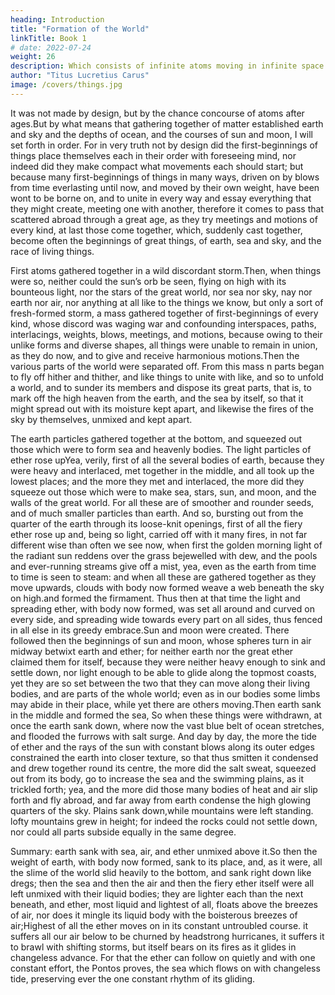 ```yaml
---
heading: Introduction
title: "Formation of the World"
linkTitle: Book 1
# date: 2022-07-24
weight: 26
description: Which consists of infinite atoms moving in infinite space
author: "Titus Lucretius Carus"
image: /covers/things.jpg
---
```




It was not made by design, but by the chance concourse of atoms after ages.But by what means that gathering together of matter established earth and sky and the depths of ocean, and the courses of sun and moon, I will set forth in order. For in very truth not by design did the first-beginnings of things place themselves each in their order with foreseeing mind, nor indeed did they make compact what movements each should start; but because many first-beginnings of things in many ways, driven on by blows from time everlasting until now, and moved by their own weight, have been wont to be borne on, and to unite in every way and essay everything that they might create, meeting one with another, therefore it comes to pass that scattered abroad through a great age, as they try meetings and motions of every kind, at last those come together, which, suddenly cast together, become often the beginnings of great things, of earth, sea and sky, and the race of living things.

First atoms gathered together in a wild discordant storm.Then, when things were so, neither could the sun’s orb be seen, flying on high with its bounteous light, nor the stars of the great world, nor sea nor sky, nay nor earth nor air, nor anything at all like to the things we know, but only a sort of fresh-formed storm, a mass gathered together of first-beginnings of every kind, whose discord was waging war and confounding interspaces, paths, interlacings, weights, blows, meetings, and motions, because owing to their unlike forms and diverse shapes, all things were unable to remain in union, as they do now, and to give and receive harmonious motions.Then the various parts of the world were separated off. From this mass
n
 parts began to fly off hither and thither, and like things to unite with like, and so to unfold a world, and to sunder its members and dispose its great parts, that is, to mark off the high heaven from the earth, and the sea by itself, so that it might spread out with its moisture kept apart, and likewise the fires of the sky by themselves, unmixed and kept apart.

The earth particles gathered together at the bottom, and squeezed out those which were to form sea and heavenly bodies. The light particles of ether rose upYea, verily, first of all the several bodies of earth, because they were heavy and interlaced, met together in the middle, and all took up the lowest places; and the more they met and interlaced, the more did they squeeze out those which were to make sea, stars, sun, and moon, and the walls of the great world. For all these are of smoother and rounder seeds, and of much smaller particles than earth. And so, bursting out from the quarter of the earth through its loose-knit openings, first of all the fiery ether rose up and, being so light, carried off with it many fires, in not far different wise than often we see now, when first the golden morning light of the radiant sun reddens over the grass bejewelled with dew, and the pools and ever-running streams give off a mist, yea, even as the earth from time to time is seen to steam: and when all these are gathered together as they move upwards, clouds with body now formed weave a web beneath the sky on high.and formed the firmament. Thus then at that time the light and spreading ether, with body now formed, was set all around and curved on every side, and spreading wide towards every part on all sides, thus fenced in all else in its greedy embrace.Sun and moon were created. There followed then the beginnings of sun and moon, whose spheres turn in air midway betwixt earth and ether; for neither earth nor the great ether claimed them for itself, because they were neither heavy enough to sink and settle down, nor light enough to be able to glide along the topmost coasts, yet they are so set between the two that they can move along their living bodies, and are parts of the whole world; even as in our bodies some limbs may abide in their place, while yet there are others moving.Then earth sank in the middle and formed the sea, So when these things were withdrawn, at once the earth sank down, where now the vast blue belt of ocean stretches, and flooded the furrows with salt surge. And day by day, the more the tide of ether and the rays of the sun with constant blows along its outer edges constrained the earth into closer texture, so that thus smitten it condensed and drew together round its centre, the more did the salt sweat, squeezed out from its body, go to increase the sea and the swimming plains, as it trickled forth; yea, and the more did those many bodies of heat and air slip forth and fly abroad, and far away from earth condense the high glowing quarters of the sky. Plains sank down,while mountains were left standing. lofty mountains grew in height; for indeed the rocks could not settle down, nor could all parts subside equally in the same degree.

Summary: earth sank with sea, air, and ether unmixed above it.So then the weight of earth, with body now formed, sank to its place, and, as it were, all the slime of the world slid heavily to the bottom, and sank right down like dregs; then the sea and then the air and then the fiery ether itself were all left unmixed with their liquid bodies; they are lighter each than the next beneath, and ether, most liquid and lightest of all, floats above the breezes of air, nor does it mingle its liquid body with the boisterous breezes of air;Highest of all the ether moves on in its constant untroubled course. it suffers all our air below to be churned by headstrong hurricanes, it suffers it to brawl with shifting storms, but itself bears on its fires as it glides in changeless advance. For that the ether can follow on quietly and with one constant effort, the Pontos proves, the sea which flows on with changeless tide, preserving ever the one constant rhythm of its gliding.
